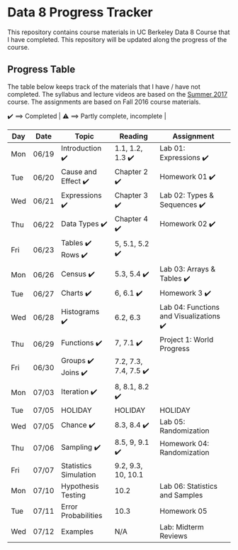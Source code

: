 # Data 8 Progress Tracker

This repository contains course materials in UC Berkeley Data 8 Course that I have completed. This repository will be updated along the progress of the course.

## Progress Table

The table below keeps track of the materials that I have / have not completed.
The syllabus and lecture videos are based on the [Summer 2017](http://data8.org/su17/) course.
The assignments are based on Fall 2016 course materials.

:heavy_check_mark: ==> Completed | 
:warning: ==> Partly complete, incomplete |


|  Day  |  Date  | Topic | Reading | Assignment | 
|  ---  |  ---  | ----- | ---- | ---- | 
|  Mon  |  06/19  | Introduction :heavy_check_mark: | 1.1, 1.2, 1.3 :heavy_check_mark: | Lab 01: Expressions :heavy_check_mark: | 
|  Tue  |  06/20  | Cause and Effect :heavy_check_mark: | Chapter 2 :heavy_check_mark: | Homework 01 :heavy_check_mark: | 
|  Wed  |  06/21  | Expressions :heavy_check_mark: | Chapter 3 :heavy_check_mark: | Lab 02: Types & Sequences :heavy_check_mark: | 
|  Thu  |  06/22  | Data Types :heavy_check_mark: | Chapter 4 :heavy_check_mark: | Homework 02 :heavy_check_mark: |
|  Fri  |  06/23  | Tables :heavy_check_mark: <br /> Rows :heavy_check_mark: | 5, 5.1, 5.2 :heavy_check_mark: |   |
|  Mon  |  06/26  | Census :heavy_check_mark: | 5.3, 5.4 :heavy_check_mark: | Lab 03: Arrays & Tables :heavy_check_mark: | 
|  Tue  |  06/27  | Charts :heavy_check_mark: | 6, 6.1 :heavy_check_mark: | Homework 3 :heavy_check_mark: | 
|  Wed  |  06/28  | Histograms :heavy_check_mark: | 6.2, 6.3 | Lab 04: Functions and Visualizations :heavy_check_mark:|
|  Thu  |  06/29  | Functions :heavy_check_mark: | 7, 7.1 :heavy_check_mark: | Project 1: World Progress |
|  Fri  |  06/30  | Groups :heavy_check_mark: <br /> Joins :heavy_check_mark:  | 7.2, 7.3, 7.4, 7.5 :heavy_check_mark: |  |
|  Mon  |  07/03  | Iteration :heavy_check_mark:  |8, 8.1, 8.2 :heavy_check_mark: |  |
|  Tue  |  07/05  | HOLIDAY  |HOLIDAY|HOLIDAY|
|  Wed  |  07/05  | Chance :heavy_check_mark: |8.3, 8.4 :heavy_check_mark: | Lab 05: Randomization|
|  Thu  |  07/06  | Sampling :heavy_check_mark: |8.5, 9, 9.1 :heavy_check_mark: | Homework 04: Randomization|
|  Fri  |  07/07  | Statistics <br/> Simulation|9.2, 9.3, 10, 10.1||
|  Mon  |  07/10  | Hypothesis Testing | 10.2 | Lab 06: Statistics and Samples |
|  Tue  |  07/11  | Error Probabilities | 10.3 | Homework 05 |
|  Wed  |  07/12  | Examples | N/A | Lab: Midterm Reviews |